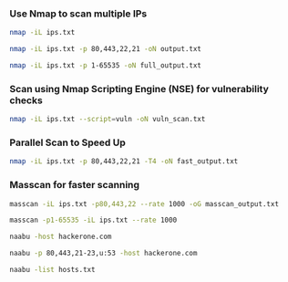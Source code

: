 ### Use Nmap to scan multiple IPs
```bash
nmap -iL ips.txt 
```

```bash
nmap -iL ips.txt -p 80,443,22,21 -oN output.txt
```
```bash
nmap -iL ips.txt -p 1-65535 -oN full_output.txt
```
### Scan using Nmap Scripting Engine (NSE) for vulnerability checks
```bash
nmap -iL ips.txt --script=vuln -oN vuln_scan.txt
```
### Parallel Scan to Speed Up
```bash
nmap -iL ips.txt -p 80,443,22,21 -T4 -oN fast_output.txt
```
### Masscan for faster scanning 
```bash
masscan -iL ips.txt -p80,443,22 --rate 1000 -oG masscan_output.txt
```
```bash
masscan -p1-65535 -iL ips.txt --rate 1000
```

```bash
naabu -host hackerone.com
```
```bash
naabu -p 80,443,21-23,u:53 -host hackerone.com
```
```bash 
naabu -list hosts.txt
```